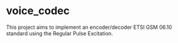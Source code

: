 # voice_codec
This project aims to implement an encoder/decoder ETSI GSM 06.10 standard using the Regular Pulse Excitation.
